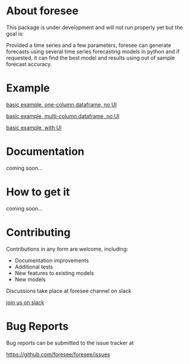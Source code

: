 About foresee
=================

This package is under development and will not run properly yet but the goal is:

Provided a time series and a few parameters, foresee can generate forecasts using several time series forecasting models in python and if requested, it can find the best model and results using out of sample forecast accuracy.

Example
=======
[basic example, one-column dataframe, no UI](https://github.com/HamidM6/foresee/blob/master/foresee/examples/basic%20tutorial%2C%20one%20column%20input%20dataframe.ipynb)

[basic example, multi-column dataframe, no UI](https://github.com/HamidM6/foresee/blob/master/foresee/examples/basic%20tutorial%2C%20multi%20column%20input%20dataframe.ipynb)

[basic example, with UI](https://github.com/HamidM6/foresee/blob/master/foresee/examples/drop%20file%20to%20forecast.ipynb)


Documentation
=============

coming soon...

How to get it
=============

coming soon...

Contributing
============
Contributions in any form are welcome, including:

* Documentation improvements
* Additional tests
* New features to existing models
* New models

Discussions take place at foresee channel on slack

[join us on slack](https://join.slack.com/t/openstatworkspace/shared_invite/zt-e6cemrxs-dmHBIpHrZE_U0iciJBu6sA)

Bug Reports
===========

Bug reports can be submitted to the issue tracker at

https://github.com/foresee/foresee/issues

